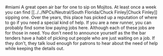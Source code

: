 #miami
A great open air bar for one to sip on Mojitos. At least once a week you can find [[../../NPCs/Neutral/South Florida/Chuck Finley|Chuck Finley]] sipping one. Over the years, this place has picked up a reputation of where to go if you need a special kind of help. If you are a new runner, you can probably find some low paying jobs here. Although each of these jobs are for those in need. You don't need to announce yourself as the the bar tenders have a habit of picking out people who are just waiting on a job. If they don't, they talk loud enough for patrons to hear about the need of help while keeping the details out.